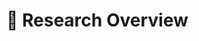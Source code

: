# 🧠 Research Overview 
<!-- <p align="center">
  <img src="images/others/geometric_deep_learning.jpg" alt="Geometric Deep Learning Mindmap" width="100%">
</p> -->

<div id="tree-container" style="width: 100%; overflow-x: auto;">
  <svg id="treeDiagram" width="960" height="600"></svg>
</div>

<style>
  .link {
    fill: none;
    stroke: #ccc;
    stroke-width: 2px;
  }

  .node circle {
    fill: #999;
    stroke: steelblue;
    stroke-width: 1.5px;
  }

  .node text {
    font: 12px 'Lato', sans-serif;
    fill: black;
  }

  .node text:hover {
    fill: #1e90ff;
    cursor: pointer;
  }
</style>

<script src="https://d3js.org/d3.v7.min.js"></script>

<script>
const treeData = {
  name: "Research Work",
  children: [
    {
      name: "Diffusion Acceleration",
      children: [
        { name: "Rectified Diffusion", url: "https://arxiv.org/abs/2410.07303" },
        { name: "InstantPortrait", url: "https://openreview.net/forum?id=ZkFMe3OPfw" },
        {
          name: "Consistency Models",
          children: [
            { name: "Distillation" },
            { name: "Training" },
            { name: "Stable Tuning", url: "https://arxiv.org/abs/2410.18958" }
          ]
        }
      ]
    }
  ]
};

const width = 960;
const height = 600;
let i = 0;

const svg = d3.select("#treeDiagram")
  .append("g")
  .attr("transform", "translate(40,40)");

const treeLayout = d3.tree().size([height - 80, width - 160]);
const root = d3.hierarchy(treeData);
root.x0 = height / 2;
root.y0 = 0;

treeLayout(root);
update(root);

function update(source) {
  const nodes = root.descendants();
  const links = root.links();

  nodes.forEach(d => d.y = d.depth * 180);

  // Nodes
  const node = svg.selectAll("g.node")
    .data(nodes, d => d.id || (d.id = ++i));

  const nodeEnter = node.enter().append("g")
    .attr("class", "node")
    .attr("transform", d => `translate(${source.y0},${source.x0})`)
    .on("click", click);

  nodeEnter.append("circle")
    .attr("r", 5);

  nodeEnter.append("text")
    .attr("dy", 3)
    .attr("x", d => d.children || d._children ? -10 : 10)
    .style("text-anchor", d => d.children || d._children ? "end" : "start")
    .text(d => d.data.name)
    .on("click", (event, d) => {
      if (d.data.url) {
        event.stopPropagation();
        window.open(d.data.url, "_blank");
      }
    });

  // Links
  const link = svg.selectAll("path.link")
    .data(links, d => d.target.id);

  link.enter().insert("path", "g")
    .attr("class", "link")
    .attr("d", d3.linkHorizontal()
      .x(d => d.y)
      .y(d => d.x));
}

function click(event, d) {
  if (d.children) {
    d._children = d.children;
    d.children = null;
  } else {
    d.children = d._children;
    d._children = null;
  }
  update(d);
}
</script>

